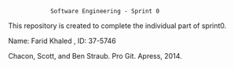                 Software Engineering - Sprint 0

This repository is created to complete the individual part of sprint0.

Name: Farid Khaled , ID: 37-5746

Chacon, Scott, and Ben Straub. Pro Git. Apress,
2014.

